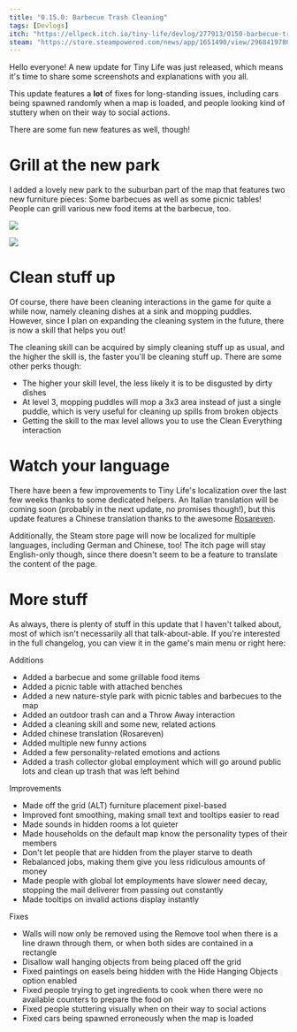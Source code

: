 ```yaml
---
title: "0.15.0: Barbecue Trash Cleaning"
tags: [Devlogs]
itch: "https://ellpeck.itch.io/tiny-life/devlog/277913/0150-barbecue-trash-cleaning"
steam: "https://store.steampowered.com/news/app/1651490/view/2968419780808932932"
---
```


Hello everyone! A new update for Tiny Life was just released, which means it's time to share some screenshots and explanations with you all.

This update features a **lot** of fixes for long-standing issues, including cars being spawned randomly when a map is loaded, and people looking kind of stuttery when on their way to social actions.

There are some fun new features as well, though!

# Grill at the new park
I added a lovely new park to the suburban part of the map that features two new furniture pieces: Some barbecues as well as some picnic tables! People can grill various new food items at the barbecue, too.

![](https://img.itch.zone/aW1nLzY2MDU3MjkucG5n/original/L41m%2B2.png)

![](https://img.itch.zone/aW1nLzY2MDU3MzAucG5n/original/wmReje.png)

# Clean stuff up
Of course, there have been cleaning interactions in the game for quite a while now, namely cleaning dishes at a sink and mopping puddles. However, since I plan on expanding the cleaning system in the future, there is now a skill that helps you out!

The cleaning skill can be acquired by simply cleaning stuff up as usual, and the higher the skill is, the faster you'll be cleaning stuff up. There are some other perks though:
- The higher your skill level, the less likely it is to be disgusted by dirty dishes
- At level 3, mopping puddles will mop a 3x3 area instead of just a single puddle, which is very useful for cleaning up spills from broken objects
- Getting the skill to the max level allows you to use the Clean Everything interaction

# Watch your language
There have been a few improvements to Tiny Life's localization over the last few weeks thanks to some dedicated helpers. An Italian translation will be coming soon (probably in the next update, no promises though!), but this update features a Chinese translation thanks to the awesome [Rosareven](https://github.com/rosareven).

Additionally, the Steam store page will now be localized for multiple languages, including German and Chinese, too! The itch page will stay English-only though, since there doesn't seem to be a feature to translate the content of the page.

# More stuff
As always, there is plenty of stuff in this update that I haven't talked about, most of which isn't necessarily all that talk-about-able. If you're interested in the full changelog, you can view it in the game's main menu or right here:

Additions
- Added a barbecue and some grillable food items
- Added a picnic table with attached benches
- Added a new nature-style park with picnic tables and barbecues to the map
- Added an outdoor trash can and a Throw Away interaction
- Added a cleaning skill and some new, related actions
- Added chinese translation (Rosareven)
- Added multiple new funny actions
- Added a few personality-related emotions and actions
- Added a trash collector global employment which will go around public lots and clean up trash that was left behind

Improvements
- Made off the grid (ALT) furniture placement pixel-based
- Improved font smoothing, making small text and tooltips easier to read
- Made sounds in hidden rooms a lot quieter
- Made households on the default map know the personality types of their members
- Don't let people that are hidden from the player starve to death
- Rebalanced jobs, making them give you less ridiculous amounts of money
- Made people with global lot employments have slower need decay, stopping the mail deliverer from passing out constantly
- Made tooltips on invalid actions display instantly

Fixes
- Walls will now only be removed using the Remove tool when there is a line drawn through them, or when both sides are contained in a rectangle
- Disallow wall hanging objects from being placed off the grid
- Fixed paintings on easels being hidden with the Hide Hanging Objects option enabled
- Fixed people trying to get ingredients to cook when there were no available counters to prepare the food on
- Fixed people stuttering visually when on their way to social actions
- Fixed cars being spawned erroneously when the map is loaded
